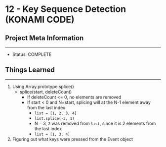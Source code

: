 # 12 - Key Sequence Detection (KONAMI CODE)

## Project Meta Information
---
* Status: COMPLETE


## Things Learned
---
1. Using Array.prototype.splice()
    * splice(start, deleteCount)
        - If deleteCount <= 0, no elements are removed
        - If start < 0 and N=start, splicing will at the N-1 element away from the last index
            - `list = [1, 2, 3, 4]`
            - `list.splice(-3, 1)`
            - N = 3, `2` was removed from `list`, since it is 2 elements from the last index
            - `list = [1, 3, 4]`
2. Figuring out what keys were pressed from the Event object